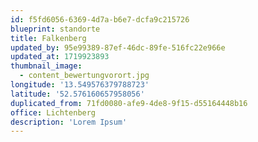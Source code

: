 ```yaml
---
id: f5fd6056-6369-4d7a-b6e7-dcfa9c215726
blueprint: standorte
title: Falkenberg
updated_by: 95e99389-87ef-46dc-89fe-516fc22e966e
updated_at: 1719923893
thumbnail_image:
  - content_bewertungvorort.jpg
longitude: '13.549576379788723'
latitude: '52.576160657958056'
duplicated_from: 71fd0080-afe9-4de8-9f15-d55164448b16
office: Lichtenberg
description: 'Lorem Ipsum'
---
```

